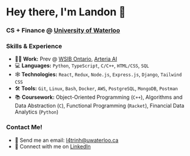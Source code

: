 # Hey there, I'm Landon 👋
### CS + Finance @ <a href="https://uwaterloo.ca/computing-financial-management/">University of Waterloo</a>

### Skills & Experience
- 👨‍💻 **Work:** Prev @ <a href="https://www.wsib.ca/en">WSIB Ontario</a>, <a href="https://www.arteria.ai/">Arteria AI</a>
- 💻 **Languages:** `Python`, `TypeScript`, `C/C++`, `HTML/CSS`, `SQL`
- 🕸️ **Technologies:** `React`, `Redux`, `Node.js`, `Express.js`, `Django`, `Tailwind CSS`
- 🛠️ **Tools:** `Git`, `Linux`, `Bash`, `Docker`, `AWS`, `PostgreSQL`, `MongoDB`, `Postman`
- 📚 **Coursework:** Object-Oriented Programming (`C++`), Algorithms and Data Abstraction (`C`), Functional Programming (`Racket`), Financial Data Analytics (`Python`)

### Contact Me!
- 📧 Send me an email: l4trinh@uwaterloo.ca
- 🔗 Connect with me on <a href="https://www.linkedin.com/in/landontrinh/">LinkedIn</a>
